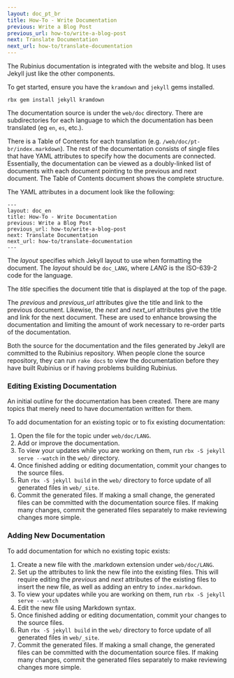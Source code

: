 ```yaml
---
layout: doc_pt_br
title: How-To - Write Documentation
previous: Write a Blog Post
previous_url: how-to/write-a-blog-post
next: Translate Documentation
next_url: how-to/translate-documentation
---
```


The Rubinius documentation is integrated with the website and blog. It uses
Jekyll just like the other components.

To get started, ensure you have the `kramdown` and `jekyll` gems installed.

    rbx gem install jekyll kramdown

The documentation source is under the `web/doc` directory. There are
subdirectories for each language to which the documentation has been
translated (eg `en`, `es`, etc.).

There is a Table of Contents for each translation (e.g.
`/web/doc/pt-br/index.markdown`). The rest of the documentation consists of
single files that have YAML attributes to specify how the documents are
connected. Essentially, the documentation can be viewed as a doubly-linked
list of documents with each document pointing to the previous and next
document. The Table of Contents document shows the complete structure.

The YAML attributes in a document look like the following:

    ---
    layout: doc_en
    title: How-To - Write Documentation
    previous: Write a Blog Post
    previous_url: how-to/write-a-blog-post
    next: Translate Documentation
    next_url: how-to/translate-documentation
    ---

The _layout_ specifies which Jekyll layout to use when formatting the
document. The _layout_ should be `doc_LANG`, where _LANG_ is the ISO-639-2
code for the language.

The _title_ specifies the document title that is displayed at the top of the
page.

The _previous_ and _previous\_url_ attributes give the title and link to the
previous document. Likewise, the _next_ and _next\_url_ attributes give the
title and link for the next document. These are used to enhance browsing the
documentation and limiting the amount of work necessary to re-order parts of
the documentation.

Both the source for the documentation and the files generated by Jekyll are
committed to the Rubinius repository. When people clone the source repository,
they can run `rake docs` to view the documentation before they have built
Rubinius or if having problems building Rubinius.


### Editing Existing Documentation

An initial outline for the documentation has been created. There are many
topics that merely need to have documentation written for them.

To add documentation for an existing topic or to fix existing documentation:

1. Open the file for the topic under `web/doc/LANG`.
1. Add or improve the documentation.
1. To view your updates while you are working on them, run
   `rbx -S jekyll serve --watch` in the `web/` directory.
1. Once finished adding or editing documentation, commit your changes to the
   source files.
1. Run `rbx -S jekyll build` in the `web/` directory to force update of all
   generated files in `web/_site`.
1. Commit the generated files. If making a small change, the generated files
   can be committed with the documentation source files. If making many
   changes, commit the generated files separately to make reviewing changes
   more simple.


### Adding New Documentation

To add documentation for which no existing topic exists:

1. Create a new file with the .markdown extension under `web/doc/LANG`.
1. Set up the attributes to link the new file into the existing files. This
   will require editing the _previous_ and _next_ attributes of the existing
   files to insert the new file, as well as adding an entry to
   `index.markdown`.
1. To view your updates while you are working on them, run
   `rbx -S jekyll serve --watch`
1. Edit the new file using Markdown syntax.
1. Once finished adding or editing documentation, commit your changes to the
   source files.
1. Run `rbx -S jekyll build` in the `web/` directory to force update of all
   generated files in `web/_site`.
1. Commit the generated files. If making a small change, the generated files
   can be committed with the documentation source files. If making many
   changes, commit the generated files separately to make reviewing changes
   more simple.
